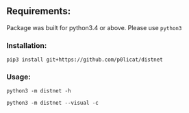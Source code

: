 ## Requirements:
  
  Package was built for python3.4 or above. Please use `python3`
  
### Installation:
  
  `pip3 install git+https://github.com/p0licat/distnet`

### Usage:
  
  `python3 -m distnet -h`
  
  `python3 -m distnet --visual -c`
